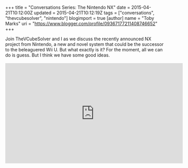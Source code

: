 +++
title = "Conversations Series: The Nintendo NX"
date = 2015-04-21T10:12:00Z
updated = 2015-04-21T10:12:19Z
tags = ["conversations", "thevcubesolver", "nintendo"]
blogimport = true 
[author]
	name = "Toby Marks"
	uri = "https://www.blogger.com/profile/09367177211408746652"
+++

Join TheVCubeSolver and I as we discuss the recently announced NX project from Nintendo, a new and novel system that could be the successor to the beleaguered Wii U. But what exactly is it? For the moment, all we can do is guess. But I think we have some good ideas.<br /><br /><iframe allowfullscreen="" frameborder="0" height="315" src="https://www.youtube.com/embed/ZqTn1Yq6xXE" width="560"></iframe><br /><br />
